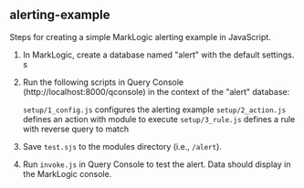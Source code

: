 ## alerting-example

Steps for creating a simple MarkLogic alerting example in JavaScript.

1. In MarkLogic, create a database named "alert" with the default settings.
s
2. Run the following scripts in Query Console (http://localhost:8000/qconsole)
   in the context of the "alert" database:

   `setup/1_config.js` configures the alerting example
   `setup/2_action.js` defines an action with module to execute
   `setup/3_rule.js` defines a rule with reverse query to match

3. Save `test.sjs` to the modules directory (i.e., `/alert`).

4. Run `invoke.js` in Query Console to test the alert. Data should display in
   the MarkLogic console.
